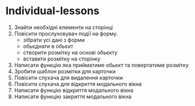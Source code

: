 # Individual-lessons

1. Знайти необхідні елементи на сторінці
1. Повісити прослуховувач події на форму.
   - зібрати усі дані з форми
   - обьєднати в обьєкт
   - створити розмітку на основі обьєкту
   - вставити розмітку на сторінку
1. Написати функцію яка прийматиме обьєкт та повертатиме розмітку
1. Зробити шаблон розмітки для карточки
1. Повісити слухача для видалення карточки
1. Повісити слухача для відкриття модального вікна
1. Написати функцію відкриття модального вікна
1. Написати функцію закриття модального вікна
